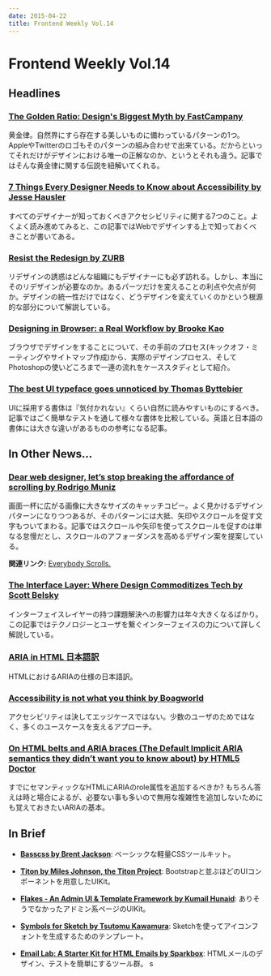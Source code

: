 ```yaml
---
date: 2015-04-22
title: Frontend Weekly Vol.14
---
```


# Frontend Weekly Vol.14

## Headlines

### [The Golden Ratio: Design's Biggest Myth by FastCampany](http://www.fastcodesign.com/3044877/the-golden-ratio-designs-biggest-myth)

黄金律。自然界にすら存在する美しいものに備わっているパターンの1つ。AppleやTwitterのロゴもそのパターンの組み合わせで出来ている。だからといってそれだけがデザインにおける唯一の正解なのか、というとそれも違う。記事ではそんな黄金律に関する伝説を紐解いてくれる。

### [7 Things Every Designer Needs to Know about Accessibility by Jesse Hausler](https://medium.com/salesforce-ux/7-things-every-designer-needs-to-know-about-accessibility-64f105f0881b)

すべてのデザイナーが知っておくべきアクセシビリティに関する7つのこと。よくよく読み進めてみると、この記事ではWebでデザインする上で知っておくべきことが書いてある。

### [Resist the Redesign by ZURB](http://zurb.com/article/1383/resist-the-redesign)

リデザインの誘惑はどんな組織にもデザイナーにも必ず訪れる。しかし、本当にそのリデザインが必要なのか。あるパーツだけを変えることの利点や欠点が何か。デザインの統一性だけではなく、どうデザインを変えていくのかという根源的な部分について解説している。

### [Designing in Browser: a Real Workflow by Brooke Kao](https://medium.com/philosophie-is-thinking/designing-in-browser-a-real-workflow-5320e31fa7ca)

ブラウザでデザインをすることについて、その手前のプロセス(キックオフ・ミーティングやサイトマップ作成)から、実際のデザインプロセス、そしてPhotoshopの使いどころまで一連の流れをケーススタディとして紹介。

### [The best UI typeface goes unnoticed by Thomas Byttebier](http://thomasbyttebier.be/blog/the-best-ui-typeface-goes-unnoticed)

UIに採用する書体は『気付かれない』くらい自然に読みやすいものにするべき。記事ではごく簡単なテストを通して様々な書体を比較している。英語と日本語の書体には大きな違いがあるものの参考になる記事。

## In Other News…

### [Dear web designer, let’s stop breaking the affordance of scrolling by Rodrigo Muniz](https://medium.com/user-experience-design-1/dear-web-designer-let-s-stop-breaking-the-affordance-of-scrolling-fe8bf258df7b)

画面一杯に広がる画像に大きなサイズのキャッチコピー。よく見かけるデザインパターンになりつつあるが、そのパターンには大抵、矢印やスクロールを促す文字もついてまわる。記事ではスクロールや矢印を使ってスクロールを促すのは単なる怠慢だとし、スクロールのアフォーダンスを高めるデザイン案を提案している。

**関連リンク:** [Everybody Scrolls.](http://www.hugeinc.com/ideas/perspective/everybody-scrolls)

### [The Interface Layer: Where Design Commoditizes Tech by Scott Belsky](https://medium.com/bridge-collection/the-interface-layer-when-design-commoditizes-tech-e7017872173a)

インターフェイスレイヤーの持つ課題解決への影響力は年々大きくなるばかり。この記事ではテクノロジーとユーザを繋ぐインターフェイスの力について詳しく解説している。

### [ARIA in HTML 日本語訳](http://momdo.github.io/html-aria/)

HTMLにおけるARIAの仕様の日本語訳。

### [Accessibility is not what you think by Boagworld](https://boagworld.com/accessibility/accessibility-is-not-what-you-think/)

アクセシビリティは決してエッジケースではない。少数のユーザのためではなく、多くのユースケースを支えるアプローチ。

### [On HTML belts and ARIA braces (The Default Implicit ARIA semantics they didn’t want you to know about) by HTML5 Doctor](http://html5doctor.com/on-html-belts-and-aria-braces/)

すでにセマンティックなHTMLにARIAのrole属性を追加するべきか? もちろん答えは時と場合によるが、必要ない事も多いので無用な複雑性を追加しないためにも覚えておきたいARIAの基本。

## In Brief

- [**Basscss by Brent Jackson**](http://www.basscss.com/): ベーシックな軽量CSSツールキット。

- [**Titon by Miles Johnson, the Titon Project**](http://titon.io/en/toolkit): Bootstrapと並ぶほどのUIコンポーネントを用意したUIKit。

- [**Flakes - An Admin UI & Template Framework by Kumail Hunaid**](http://getflakes.com/): ありそうでなかったアドミン系ページのUIKit。

- [**Symbols for Sketch by Tsutomu Kawamura**](https://github.com/cognitom/symbols-for-sketch): Sketchを使ってアイコンフォントを生成するためのテンプレート。

- [**Email Lab: A Starter Kit for HTML Emails by Sparkbox**](http://seesparkbox.com/foundry/email_lab_a_starter_kit_for_html_emails): HTMLメールのデザイン、テストを簡単にするツール群。
s
